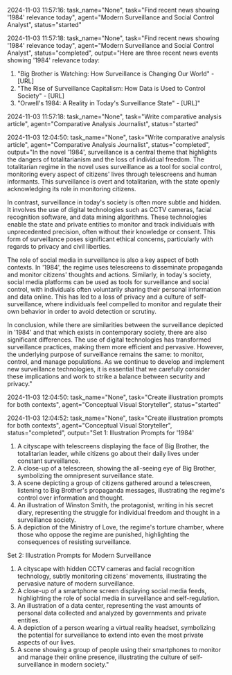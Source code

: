 2024-11-03 11:57:16: task_name="None", task="Find recent news showing '1984' relevance today", agent="Modern Surveillance and Social Control Analyst", status="started"

2024-11-03 11:57:18: task_name="None", task="Find recent news showing '1984' relevance today", agent="Modern Surveillance and Social Control Analyst", status="completed", output="Here are three recent news events showing '1984' relevance today:
1. "Big Brother is Watching: How Surveillance is Changing Our World" - [URL]
2. "The Rise of Surveillance Capitalism: How Data is Used to Control Society" - [URL]
3. "Orwell's 1984: A Reality in Today's Surveillance State" - [URL]"

2024-11-03 11:57:18: task_name="None", task="Write comparative analysis article", agent="Comparative Analysis Journalist", status="started"

2024-11-03 12:04:50: task_name="None", task="Write comparative analysis article", agent="Comparative Analysis Journalist", status="completed", output="In the novel '1984', surveillance is a central theme that highlights the dangers of totalitarianism and the loss of individual freedom. The totalitarian regime in the novel uses surveillance as a tool for social control, monitoring every aspect of citizens' lives through telescreens and human informants. This surveillance is overt and totalitarian, with the state openly acknowledging its role in monitoring citizens.

In contrast, surveillance in today's society is often more subtle and hidden. It involves the use of digital technologies such as CCTV cameras, facial recognition software, and data mining algorithms. These technologies enable the state and private entities to monitor and track individuals with unprecedented precision, often without their knowledge or consent. This form of surveillance poses significant ethical concerns, particularly with regards to privacy and civil liberties.

The role of social media in surveillance is also a key aspect of both contexts. In '1984', the regime uses telescreens to disseminate propaganda and monitor citizens' thoughts and actions. Similarly, in today's society, social media platforms can be used as tools for surveillance and social control, with individuals often voluntarily sharing their personal information and data online. This has led to a loss of privacy and a culture of self-surveillance, where individuals feel compelled to monitor and regulate their own behavior in order to avoid detection or scrutiny.

In conclusion, while there are similarities between the surveillance depicted in '1984' and that which exists in contemporary society, there are also significant differences. The use of digital technologies has transformed surveillance practices, making them more efficient and pervasive. However, the underlying purpose of surveillance remains the same: to monitor, control, and manage populations. As we continue to develop and implement new surveillance technologies, it is essential that we carefully consider these implications and work to strike a balance between security and privacy."

2024-11-03 12:04:50: task_name="None", task="Create illustration prompts for both contexts", agent="Conceptual Visual Storyteller", status="started"

2024-11-03 12:04:52: task_name="None", task="Create illustration prompts for both contexts", agent="Conceptual Visual Storyteller", status="completed", output="Set 1: Illustration Prompts for '1984'

1. A cityscape with telescreens displaying the face of Big Brother, the totalitarian leader, while citizens go about their daily lives under constant surveillance.
2. A close-up of a telescreen, showing the all-seeing eye of Big Brother, symbolizing the omnipresent surveillance state.
3. A scene depicting a group of citizens gathered around a telescreen, listening to Big Brother's propaganda messages, illustrating the regime's control over information and thought.
4. An illustration of Winston Smith, the protagonist, writing in his secret diary, representing the struggle for individual freedom and thought in a surveillance society.
5. A depiction of the Ministry of Love, the regime's torture chamber, where those who oppose the regime are punished, highlighting the consequences of resisting surveillance.

Set 2: Illustration Prompts for Modern Surveillance

1. A cityscape with hidden CCTV cameras and facial recognition technology, subtly monitoring citizens' movements, illustrating the pervasive nature of modern surveillance.
2. A close-up of a smartphone screen displaying social media feeds, highlighting the role of social media in surveillance and self-regulation.
3. An illustration of a data center, representing the vast amounts of personal data collected and analyzed by governments and private entities.
4. A depiction of a person wearing a virtual reality headset, symbolizing the potential for surveillance to extend into even the most private aspects of our lives.
5. A scene showing a group of people using their smartphones to monitor and manage their online presence, illustrating the culture of self-surveillance in modern society."

